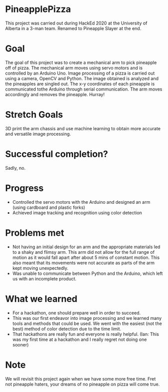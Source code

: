 # PineapplePizza
This project was carried out during HackEd 2020 at the University of Alberta in a 3-man team. Renamed to Pineapple Slayer at the end.

# Goal
The goal of this project was to create a mechanical arm to pick pineapple off of pizza. The mechanical arm moves using servo motors and is controlled by an Arduino Uno. Image processing of a pizza is carried out using a camera, OpenCV and Python. The image obtained is analyzed and the pineapples are singled out. The x-y coordinates of each pineapple is communicated tothe Arduino through serial communication. The arm moves accordingly and removes the pineapple. Hurray!

# Stretch Goals
3D print the arm chassis and use machine learning to obtain more accurate and versatile image processing.

# Successful completion?
Sadly, no.

# Progress
- Controlled the servo motors with the Arduino and designed an arm (using cardboard and plastic forks)
- Achieved image tracking and recognition using color detection

# Problems met
- Not having an initial design for an arm and the appropriate materials led to a shaky and flimsy arm. This arm did not allow for the full range of motion as it would fall apart after about 5 mins of constant motion. This also meant that its movements were not accurate as parts of the arm kept moving unexpectedly.
- Was unable to communicate between Python and the Arduino, which left us with an incomplete product.

# What we learned
- For a hackathon, one should prepare well in order to succeed. 
- This was our first endeavor into image processing and we learned many tools and methods that could be used. We went with the easiest (not the best) method of color detection due to the time limit. 
- That hackathons are really fun and everyone is really helpful. (Ian: This was my first time at a hackathon and I really regret not doing one sooner)

# Note
We will revisit this project again when we have some more free time. Fret not pineapple haters, your dreams of no pineapple on pizza will come true.
